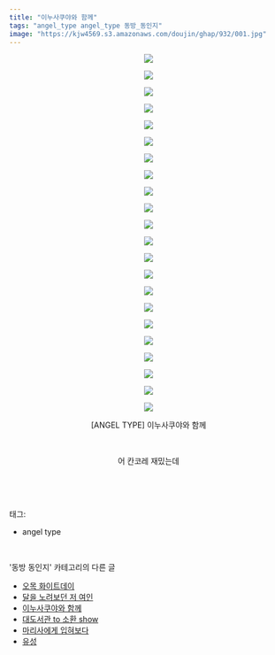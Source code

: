 ```yaml
---
title: "이누사쿠야와 함께"
tags: "angel_type angel_type 동방_동인지"
image: "https://kjw4569.s3.amazonaws.com/doujin/ghap/932/001.jpg"
---
```

<div class="article">
<p style="text-align: center; clear: none; float: none;"><img src="{{ site.imgserver3 }}/ghap/932/001.jpg"/></p>
<p style="text-align: center; clear: none; float: none;"><img src="{{ site.imgserver3 }}/ghap/932/002.jpg"/></p>
<p style="text-align: center; clear: none; float: none;"><img src="{{ site.imgserver3 }}/ghap/932/003.jpg"/></p>
<p style="text-align: center; clear: none; float: none;"><img src="{{ site.imgserver3 }}/ghap/932/004.jpg"/></p>
<p style="text-align: center; clear: none; float: none;"><img src="{{ site.imgserver3 }}/ghap/932/005.jpg"/></p>
<p style="text-align: center; clear: none; float: none;"><img src="{{ site.imgserver3 }}/ghap/932/006.jpg"/></p>
<p style="text-align: center; clear: none; float: none;"><img src="{{ site.imgserver3 }}/ghap/932/007.jpg"/></p>
<p style="text-align: center; clear: none; float: none;"><img src="{{ site.imgserver3 }}/ghap/932/008.jpg"/></p>
<p style="text-align: center; clear: none; float: none;"><img src="{{ site.imgserver3 }}/ghap/932/009.jpg"/></p>
<p style="text-align: center; clear: none; float: none;"><img src="{{ site.imgserver3 }}/ghap/932/010.jpg"/></p>
<p style="text-align: center; clear: none; float: none;"><img src="{{ site.imgserver3 }}/ghap/932/011.jpg"/></p>
<p style="text-align: center; clear: none; float: none;"><img src="{{ site.imgserver3 }}/ghap/932/012.jpg"/></p>
<p style="text-align: center; clear: none; float: none;"><img src="{{ site.imgserver3 }}/ghap/932/013.jpg"/></p>
<p style="text-align: center; clear: none; float: none;"><img src="{{ site.imgserver3 }}/ghap/932/014.jpg"/></p>
<p style="text-align: center; clear: none; float: none;"><img src="{{ site.imgserver3 }}/ghap/932/015.jpg"/></p>
<p style="text-align: center; clear: none; float: none;"><img src="{{ site.imgserver3 }}/ghap/932/016.jpg"/></p>
<p style="text-align: center; clear: none; float: none;"><img src="{{ site.imgserver3 }}/ghap/932/017.jpg"/></p>
<p style="text-align: center; clear: none; float: none;"><img src="{{ site.imgserver3 }}/ghap/932/018.jpg"/></p>
<p style="text-align: center; clear: none; float: none;"><img src="{{ site.imgserver3 }}/ghap/932/019.jpg"/></p>
<p style="text-align: center; clear: none; float: none;"><img src="{{ site.imgserver3 }}/ghap/932/020.jpg"/></p>
<p style="text-align: center; clear: none; float: none;"><img src="{{ site.imgserver3 }}/ghap/932/021.jpg"/></p>
<p style="text-align: center; clear: none; float: none;"><img src="{{ site.imgserver3 }}/ghap/932/022.jpg"/></p>
<p style="text-align: center; clear: none; float: none;">[ANGEL TYPE] 이누사쿠야와 함께</p>
<p style="text-align: center; clear: none; float: none;"><br/></p>
<p style="text-align: center; clear: none; float: none;">어 칸코레 재밌는데</p>
<p><br/></p>
</div><br/>
<div class="tagTrail">
<p>태그: </p>
<ul>
<li>angel type</li>
</ul>
</div><br/>
<div class="another">
<p>'동방 동인지' 카테고리의 다른 글</p>
<ul>
<li><a href="/ghap_934">오목 화이트데이</a></li>
<li><a href="/ghap_933">달을 노려보던 저 여인</a></li>
<li><a href="/ghap_932">이누사쿠야와 함께</a></li>
<li><a href="/ghap_931">대도서관 to 소환 show</a></li>
<li><a href="/ghap_930">마리사에게 입혀보다</a></li>
<li><a href="/ghap_929">유성</a></li>
</ul>
</div><br/>
<div class="cb_module cb_fluid">
<div class="cb_wrt cb_profile">
</div><!-- commentList close -->
</div><br/>
